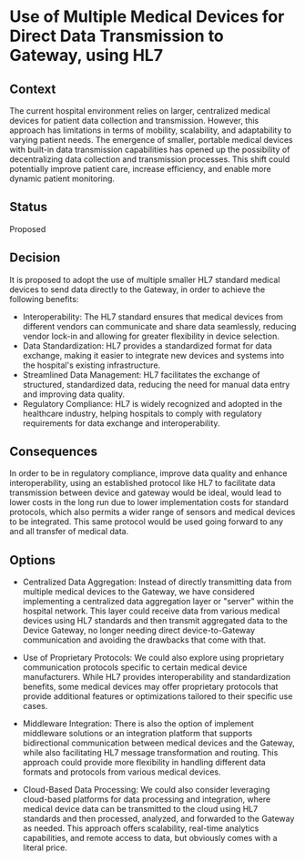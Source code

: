 # Use of Multiple Medical Devices for Direct Data Transmission to Gateway, using HL7

## Context
The current hospital environment relies on larger, centralized medical devices for patient data collection and transmission. 
However, this approach has limitations in terms of mobility, scalability, and adaptability to varying patient needs. 
The emergence of smaller, portable medical devices with built-in data transmission capabilities has opened up the 
possibility of decentralizing data collection and transmission processes. 
This shift could potentially improve patient care, increase efficiency, and enable more dynamic patient monitoring.

## Status
Proposed

## Decision
It is proposed to adopt the use of multiple smaller HL7 standard medical devices to send data directly to the Gateway,
in order to achieve the following benefits:
   * Interoperability: The HL7 standard ensures that medical devices from different vendors can communicate and share data seamlessly, reducing vendor lock-in and allowing for greater flexibility in device     selection. 
   * Data Standardization: HL7 provides a standardized format for data exchange, making it easier to integrate new devices and systems into the hospital's existing infrastructure.
   * Streamlined Data Management: HL7 facilitates the exchange of structured, standardized data, reducing the need for manual data entry and improving data quality.
   * Regulatory Compliance: HL7 is widely recognized and adopted in the healthcare industry, helping hospitals to comply with regulatory requirements for data exchange and interoperability.
    
## Consequences
In order to be in regulatory compliance, improve data quality and enhance interoperability, using an established protocol like HL7 
to facilitate data transmission between device and gateway would be ideal, would lead to lower costs in the long run 
due to lower implementation costs for standard protocols, which also permits a wider range of sensors and medical devices to be integrated.
This same protocol would be used going forward to any and all transfer of medical data.

## Options
  * Centralized Data Aggregation: Instead of directly transmitting data from multiple medical devices to the Gateway, we have considered implementing a centralized data aggregation layer or "server" within the hospital network. This layer could receive data from various medical devices using HL7 standards and then transmit aggregated data to the Device Gateway, no longer needing direct device-to-Gateway communication and avoiding the drawbacks that come with that.

  * Use of Proprietary Protocols: We could also explore using proprietary communication protocols specific to certain medical device manufacturers. While HL7 provides interoperability and standardization benefits, some medical devices may offer proprietary protocols that provide additional features or optimizations tailored to their specific use cases.

  * Middleware Integration: There is also the option of implement middleware solutions or an integration platform that supports bidirectional communication between medical devices and the Gateway, while also facilitating HL7 message transformation and routing. This approach could provide more flexibility in handling different data formats and protocols from various medical devices.

  * Cloud-Based Data Processing: We could also consider leveraging cloud-based platforms for data processing and integration, where medical device data can be transmitted to the cloud using HL7 standards and then processed, analyzed, and forwarded to the Gateway as needed. This approach offers scalability, real-time analytics capabilities, and remote access to data, but obviously comes with a literal price.
